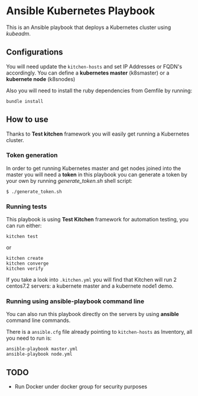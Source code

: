 # Ansible Kubernetes Playbook

This is an Ansible playbook that deploys a Kubernetes cluster using *kubeadm*.

## Configurations

You will need update the `kitchen-hosts` and set IP Addresses or FQDN's accordingly. You can define a __kubernetes master__ (k8smaster) or a __kubernete node__ (k8snodes)

Also you will need to install the ruby dependencies from Gemfile by running:

~~~~
bundle install
~~~~

## How to use

Thanks to __Test kitchen__ framework you will easily get running a Kubernetes cluster.

### Token generation
In order to get running Kubernetes master and get nodes joined into the master you will need a __token__ in this playbook you can generate a token by your own by running _generate_token.sh_ shell script:

~~~~
$ ./generate_token.sh
~~~~

### Running tests

This playbook is using __Test Kitchen__ framework for automation testing, you can run either:

~~~~
kitchen test
~~~~

or

~~~~
kitchen create
kitchen converge
kitchen verify
~~~~

If you take a look into `.kitchen.yml` you will find that Kitchen will run 2 centos7.2 servers: a kubernete master and a kubernete node1 demo.

### Running using ansible-playbook command line
You can also run this playbook directly on the servers by using __ansible__ command line commands.

There is a `ansible.cfg` file already pointing to `kitchen-hosts` as Inventory, all you need to run is:

~~~~
ansible-playbook master.yml
ansible-playbook node.yml
~~~~

## TODO

- Run Docker under docker group for security purposes